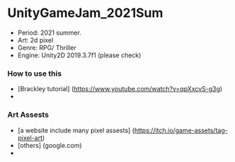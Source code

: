 # UnityGameJam_2021Sum
- Period: 2021 summer.
- Art: 2d pixel
- Genre: RPG/ Thriller
- Engine: Unity2D 2019.3.7f1 (please check)

### How to use this
- [Brackley tutorial] (https://www.youtube.com/watch?v=qpXxcvS-g3g)
- 

### Art Assests 
- [a website include many pixel assests] (https://itch.io/game-assets/tag-pixel-art)
- [others] (google.com)
- 
